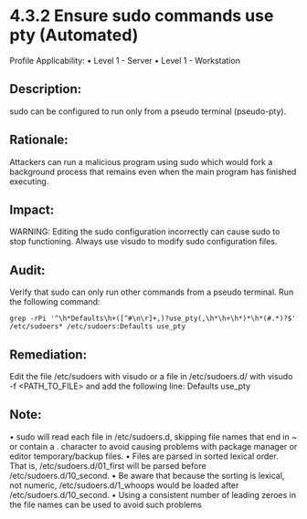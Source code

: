 # 4.3.2 Ensure sudo commands use pty (Automated)
Profile Applicability:
• Level 1 - Server
• Level 1 - Workstation

## Description:
sudo can be configured to run only from a pseudo terminal (pseudo-pty).

## Rationale:
Attackers can run a malicious program using sudo which would fork a background 
process that remains even when the main program has finished executing.

## Impact:
WARNING: Editing the sudo configuration incorrectly can cause sudo to stop 
functioning. Always use visudo to modify sudo configuration files.

## Audit:
Verify that sudo can only run other commands from a pseudo terminal.
Run the following command:

`grep -rPi '^\h*Defaults\h+([^#\n\r]+,)?use_pty(,\h*\h+\h*)*\h*(#.*)?$' /etc/sudoers* /etc/sudoers:Defaults use_pty`

## Remediation:
Edit the file /etc/sudoers with visudo or a file in /etc/sudoers.d/ with visudo -f
<PATH_TO_FILE> and add the following line:
Defaults use_pty

## Note:
• sudo will read each file in /etc/sudoers.d, skipping file names that end in ~ or 
contain a . character to avoid causing problems with package manager or editor 
temporary/backup files.
• Files are parsed in sorted lexical order. That is, /etc/sudoers.d/01_first will be 
parsed before /etc/sudoers.d/10_second.
• Be aware that because the sorting is lexical, not numeric, 
/etc/sudoers.d/1_whoops would be loaded after /etc/sudoers.d/10_second.
• Using a consistent number of leading zeroes in the file names can be used to avoid such problems